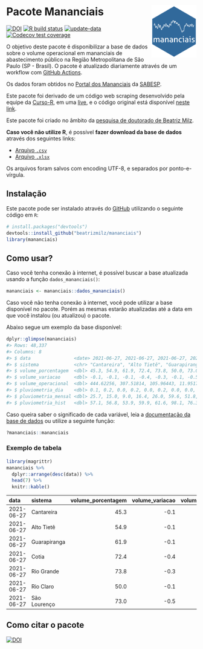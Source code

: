 
<!-- README.md is generated from README.Rmd. Please edit that file -->

# Pacote Mananciais <img src="man/figures/hexlogo.png" align="right" width = "120px"/>

<!-- badges: start -->

[![DOI](https://zenodo.org/badge/DOI/10.5281/zenodo.4733056.svg)](https://doi.org/10.5281/zenodo.4733056)
[![R build
status](https://github.com/beatrizmilz/mananciais/workflows/R-CMD-check/badge.svg)](https://github.com/beatrizmilz/mananciais/actions)
[![update-data](https://github.com/beatrizmilz/mananciais/actions/workflows/2-update_data.yaml/badge.svg)](https://github.com/beatrizmilz/mananciais/actions/workflows/2-update_data.yaml)
[![Codecov test
coverage](https://codecov.io/gh/beatrizmilz/mananciais/branch/master/graph/badge.svg)](https://codecov.io/gh/beatrizmilz/mananciais?branch=master)
<!-- badges: end -->

O objetivo deste pacote é disponibilizar a base de dados sobre o volume
operacional em mananciais de abastecimento público na Região
Metropolitana de São Paulo (SP - Brasil). O pacote é atualizado
diariamente através de um workflow com [GitHub
Actions](https://github.com/beatrizmilz/mananciais/actions).

Os dados foram obtidos no [Portal dos
Mananciais](http://mananciais.sabesp.com.br/Situacao) da
[SABESP](http://site.sabesp.com.br/site/Default.aspx).

Este pacote foi derivado de um código web scraping desenvolvido pela
equipe da [Curso-R](https://www.curso-r.com/), em uma
[live](https://youtu.be/jvZIxrMmOcQ), e o código original está
disponível [neste
link](https://github.com/curso-r/lives/blob/master/drafts/20200730_scraper_sabesp.R).

Este pacote foi criado no âmbito da [pesquisa de doutorado de Beatriz
Milz](https://beatrizmilz.github.io/tese/).

**Caso você não utilize R**, é possível **fazer download da base de
dados** através dos seguintes links:

  - [Arquivo
    `.csv`](https://github.com/beatrizmilz/mananciais/raw/master/inst/extdata/mananciais.csv)
  - [Arquivo
    `.xlsx`](https://github.com/beatrizmilz/mananciais/blob/master/inst/extdata/mananciais.xlsx?raw=true)

Os arquivos foram salvos com encoding UTF-8, e separados por
ponto-e-vírgula.

## Instalação

Este pacote pode ser instalado através do [GitHub](https://github.com/)
utilizando o seguinte código em `R`:

``` r
# install.packages("devtools")
devtools::install_github("beatrizmilz/mananciais")
library(mananciais)
```

## Como usar?

Caso você tenha conexão à internet, é possível buscar a base atualizada
usando a função `dados_mananciais()`:

``` r
mananciais <- mananciais::dados_mananciais() 
```

Caso você não tenha conexão à internet, você pode utilizar a base
disponível no pacote. Porém as mesmas estarão atualizadas até a data em
que você instalou (ou atualizou) o pacote.

Abaixo segue um exemplo da base disponível:

``` r
dplyr::glimpse(mananciais)
#> Rows: 48,337
#> Columns: 8
#> $ data                <date> 2021-06-27, 2021-06-27, 2021-06-27, 2021-06-27, 2…
#> $ sistema             <chr> "Cantareira", "Alto Tietê", "Guarapiranga", "Cotia…
#> $ volume_porcentagem  <dbl> 45.3, 54.9, 61.9, 72.4, 73.8, 50.0, 73.0, 45.4, 55…
#> $ volume_variacao     <dbl> -0.1, -0.1, -0.1, -0.4, -0.3, -0.1, -0.5, -0.1, -0…
#> $ volume_operacional  <dbl> 444.62256, 307.51814, 105.96443, 11.95175, 82.8358…
#> $ pluviometria_dia    <dbl> 0.1, 0.2, 0.0, 0.2, 0.0, 0.2, 0.0, 0.0, 0.0, 0.0, …
#> $ pluviometria_mensal <dbl> 25.7, 15.0, 9.0, 16.4, 26.0, 59.6, 51.8, 25.6, 14.…
#> $ pluviometria_hist   <dbl> 57.1, 56.8, 53.9, 59.9, 61.6, 98.1, 76.3, 57.1, 56…
```

Caso queira saber o significado de cada variável, leia a [documentação
da base de
dados](https://beatrizmilz.github.io/mananciais/reference/mananciais.html)
ou utilize a seguinte função:

``` r
?mananciais::mananciais
```

### Exemplo de tabela

``` r
library(magrittr)
mananciais %>% 
  dplyr::arrange(desc(data)) %>% 
  head(7) %>%
  knitr::kable()
```

| data       | sistema      | volume\_porcentagem | volume\_variacao | volume\_operacional | pluviometria\_dia | pluviometria\_mensal | pluviometria\_hist |
| :--------- | :----------- | ------------------: | ---------------: | ------------------: | ----------------: | -------------------: | -----------------: |
| 2021-06-27 | Cantareira   |                45.3 |            \-0.1 |           444.62256 |               0.1 |                 25.7 |               57.1 |
| 2021-06-27 | Alto Tietê   |                54.9 |            \-0.1 |           307.51814 |               0.2 |                 15.0 |               56.8 |
| 2021-06-27 | Guarapiranga |                61.9 |            \-0.1 |           105.96443 |               0.0 |                  9.0 |               53.9 |
| 2021-06-27 | Cotia        |                72.4 |            \-0.4 |            11.95175 |               0.2 |                 16.4 |               59.9 |
| 2021-06-27 | Rio Grande   |                73.8 |            \-0.3 |            82.83585 |               0.0 |                 26.0 |               61.6 |
| 2021-06-27 | Rio Claro    |                50.0 |            \-0.1 |             6.82732 |               0.2 |                 59.6 |               98.1 |
| 2021-06-27 | São Lourenço |                73.0 |            \-0.5 |            64.85520 |               0.0 |                 51.8 |               76.3 |

## Como citar o pacote

[![DOI](https://zenodo.org/badge/DOI/10.5281/zenodo.4733056.svg)](https://doi.org/10.5281/zenodo.4733056)
